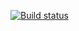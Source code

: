 [![Build status](https://ci.appveyor.com/api/projects/status/yg2ivg0ctmx1j0wi?svg=true)](https://ci.appveyor.com/project/mariyatsa/api-ci2)